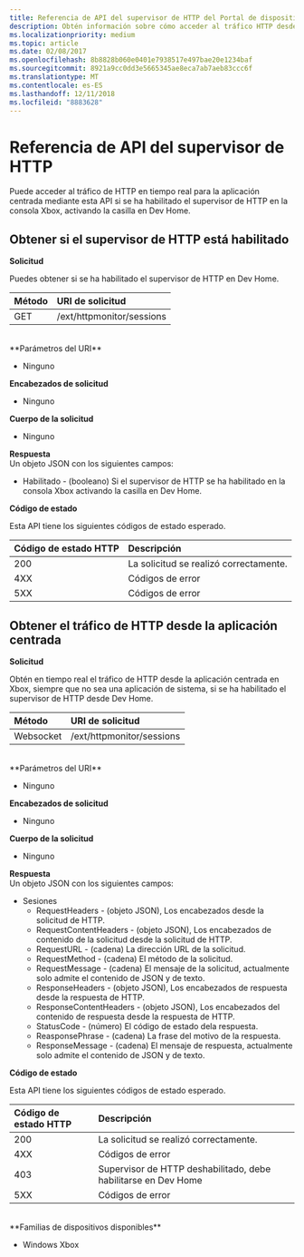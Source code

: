 ```yaml
---
title: Referencia de API del supervisor de HTTP del Portal de dispositivos
description: Obtén información sobre cómo acceder al tráfico HTTP desde la aplicación centrada en una consola Xbox.
ms.localizationpriority: medium
ms.topic: article
ms.date: 02/08/2017
ms.openlocfilehash: 8b8828b060e0401e7938517e497bae20e1234baf
ms.sourcegitcommit: 8921a9cc0dd3e5665345ae8eca7ab7aeb83ccc6f
ms.translationtype: MT
ms.contentlocale: es-ES
ms.lasthandoff: 12/11/2018
ms.locfileid: "8883628"
---
```

# <a name="http-monitor-api-reference"></a>Referencia de API del supervisor de HTTP   
Puede acceder al tráfico de HTTP en tiempo real para la aplicación centrada mediante esta API si se ha habilitado el supervisor de HTTP en la consola Xbox, activando la casilla en Dev Home.

## <a name="get-if-the-http-monitor-is-enabled"></a>Obtener si el supervisor de HTTP está habilitado

**Solicitud**

Puedes obtener si se ha habilitado el supervisor de HTTP en Dev Home.

Método      | URI de solicitud
:------     | :-----
GET | /ext/httpmonitor/sessions
<br />
**Parámetros del URI**

- Ninguno

**Encabezados de solicitud**

- Ninguno

**Cuerpo de la solicitud**

- Ninguno

**Respuesta**   
Un objeto JSON con los siguientes campos:

* Habilitado - (booleano) Si el supervisor de HTTP se ha habilitado en la consola Xbox activando la casilla en Dev Home.

**Código de estado**

Esta API tiene los siguientes códigos de estado esperado.

Código de estado HTTP      | Descripción
:------     | :-----
200 | La solicitud se realizó correctamente.
4XX | Códigos de error
5XX | Códigos de error

## <a name="get-http-traffic-from-the-focused-app"></a>Obtener el tráfico de HTTP desde la aplicación centrada
**Solicitud**

Obtén en tiempo real el tráfico de HTTP desde la aplicación centrada en Xbox, siempre que no sea una aplicación de sistema, si se ha habilitado el supervisor de HTTP desde Dev Home.

Método      | URI de solicitud
:------     | :-----
Websocket | /ext/httpmonitor/sessions
<br />
**Parámetros del URI**

- Ninguno

**Encabezados de solicitud**

- Ninguno

**Cuerpo de la solicitud**

- Ninguno

**Respuesta**   
Un objeto JSON con los siguientes campos:

* Sesiones
    * RequestHeaders - (objeto JSON), Los encabezados desde la solicitud de HTTP.
    * RequestContentHeaders - (objeto JSON), Los encabezados de contenido de la solicitud desde la solicitud de HTTP.
    * RequestURL - (cadena) La dirección URL de la solicitud.
    * RequestMethod - (cadena) El método de la solicitud.
    * RequestMessage - (cadena) El mensaje de la solicitud, actualmente solo admite el contenido de JSON y de texto.
    * ResponseHeaders - (objeto JSON), Los encabezados de respuesta desde la respuesta de HTTP.
    * ResponseContentHeaders - (objeto JSON), Los encabezados del contenido de respuesta desde la respuesta de HTTP.
    * StatusCode - (número) El código de estado dela respuesta.
    * ReasponsePhrase - (cadena) La frase del motivo de la respuesta.
    * ResponseMessage - (cadena) El mensaje de respuesta, actualmente solo admite el contenido de JSON y de texto.

**Código de estado**

Esta API tiene los siguientes códigos de estado esperado.

Código de estado HTTP      | Descripción
:------     | :-----
200 | La solicitud se realizó correctamente.
4XX | Códigos de error
403 | Supervisor de HTTP deshabilitado, debe habilitarse en Dev Home
5XX | Códigos de error

<br />
**Familias de dispositivos disponibles**

* Windows Xbox